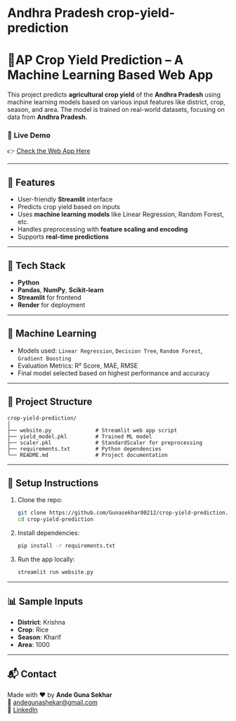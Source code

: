 # Andhra Pradesh crop-yield-prediction
# 🌾AP Crop Yield Prediction – A Machine Learning Based Web App

This project predicts **agricultural crop yield** of the **Andhra Pradesh** using machine learning models based on various input features like district, crop, season, and area. The model is trained on real-world datasets, focusing on data from **Andhra Pradesh**.

### 🔗 Live Demo  
👉 [Check the Web App Here](https://guna00-crop-yield-prediction.hf.space)

---

## 📌 Features

- User-friendly **Streamlit** interface  
- Predicts crop yield based on inputs  
- Uses **machine learning models** like Linear Regression, Random Forest, etc.  
- Handles preprocessing with **feature scaling and encoding**  
- Supports **real-time predictions**  

---

## 🚀 Tech Stack

- **Python**
- **Pandas**, **NumPy**, **Scikit-learn**
- **Streamlit** for frontend
- **Render** for deployment

---

## 🧠 Machine Learning

- Models used: `Linear Regression`, `Decision Tree`, `Random Forest`, `Gradient Boosting`
- Evaluation Metrics: R² Score, MAE, RMSE
- Final model selected based on highest performance and accuracy

---

## 📁 Project Structure

```
crop-yield-prediction/
│
├── website.py              # Streamlit web app script
├── yield_model.pkl         # Trained ML model
├── scaler.pkl              # StandardScaler for preprocessing
├── requirements.txt        # Python dependencies
└── README.md               # Project documentation
```

---

## 🔧 Setup Instructions

1. Clone the repo:
   ```bash
   git clone https://github.com/Gunasekhar00212/crop-yield-prediction.git
   cd crop-yield-prediction
   ```

2. Install dependencies:
   ```bash
   pip install -r requirements.txt
   ```

3. Run the app locally:
   ```bash
   streamlit run website.py
   ```

---

## 📊 Sample Inputs
 
- **District**: Krishna  
- **Crop**: Rice  
- **Season**: Kharif  
- **Area**: 1000  


---

## 📬 Contact

Made with ❤️ by **Ande Guna Sekhar**  
📧 andegunashekar@gmail.com  
🔗 [LinkedIn](https://www.linkedin.com/in/guna-sekhar-ande-a3094523b)
